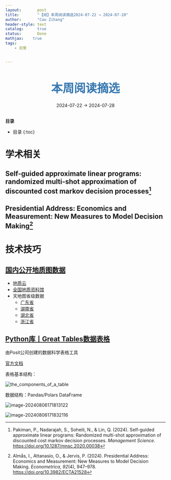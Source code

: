 ```yaml
---
layout:       post
title:        "【阅】本周阅读摘选2024-07-22 → 2024-07-28"
author:       "Cao Zihang"
header-style: text
catalog:      true
status:		  Done
mathjax: 	true
tags:
    - 日常


---
```


<center style="margin-bottom: 20px; margin-top: 50px"><font color="#3879B1" style="line-height: 1.4;font-weight: 700;font-size: 36px;box-sizing: border-box; ">本周阅读摘选</font></center>

<center style=" margin-bottom: 30px;">2024-07-22 → 2024-07-28</center>

<font style="font-weight: bold;">目录</font>

* 目录
{:toc}
# 学术相关

## Self-guided approximate linear programs: randomized multi-shot approximation of discounted cost markov decision processes[^1] 



## Presidential Address: Economics and Measurement: New Measures to Model Decision Making[^2]



# 技术技巧

## [国内公开地质图数据](https://mp.weixin.qq.com/s/eaHs-mztcYpRwUz13i5FUA)

- [地质云](https://geocloud.cgs.gov.cn)
- [全国地质资料馆](https://www.ngac.cn)
- 天地图省级数据
  - [广东省](https://guangdong.tianditu.gov.cn )
  - [湖南省](https://hunan.tianditu.gov.cn)
  - [湖北省](https://geocloud.hubgs.com/login)
  - [浙江省](https://dzzl.zjdzy.org.cn )

## [Python库丨Great Tables数据表格](https://github.com/posit-dev/great-tables)

由Posit公司创建的数据科学表格工具

[官方文档](https://posit-dev.github.io/great-tables/articles/intro.html)

表格基本结构：

![the_components_of_a_table](https://img.caozihang.com/img/202408061712657.svg)

数据结构：Pandas/Polars DataFrame

![image-20240806171813122](https://img.caozihang.com/img/202408061718784.png)

![image-20240806171832116](https://img.caozihang.com/img/202408061718193.png)

[^1]: Pakiman, P., Nadarajah, S., Soheili, N., & Lin, Q. (2024). Self-guided approximate linear programs: Randomized multi-shot approximation of discounted cost markov decision processes. *Management Science*. https://doi.org/10.1287/mnsc.2020.00038
[^2]: Almås, I., Attanasio, O., & Jervis, P. (2024). Presidential Address: Economics and Measurement: New Measures to Model Decision Making. *Econometrica*, *92*(4), 947–978. https://doi.org/10.3982/ECTA21528
